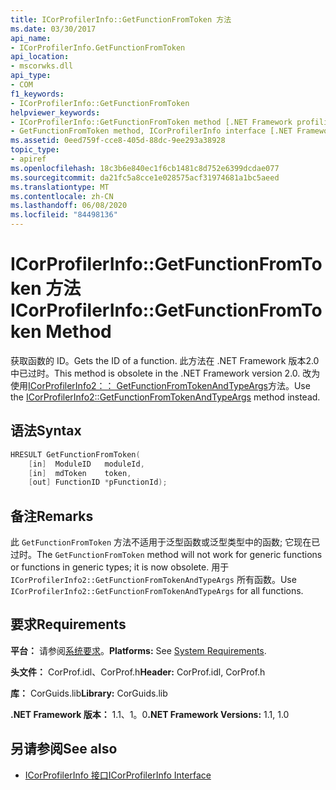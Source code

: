 ```yaml
---
title: ICorProfilerInfo::GetFunctionFromToken 方法
ms.date: 03/30/2017
api_name:
- ICorProfilerInfo.GetFunctionFromToken
api_location:
- mscorwks.dll
api_type:
- COM
f1_keywords:
- ICorProfilerInfo::GetFunctionFromToken
helpviewer_keywords:
- ICorProfilerInfo::GetFunctionFromToken method [.NET Framework profiling]
- GetFunctionFromToken method, ICorProfilerInfo interface [.NET Framework profiling]
ms.assetid: 0eed759f-cce8-405d-88dc-9ee293a38928
topic_type:
- apiref
ms.openlocfilehash: 18c3b6e840ec1f6cb1481c8d752e6399dcdae077
ms.sourcegitcommit: da21fc5a8cce1e028575acf31974681a1bc5aeed
ms.translationtype: MT
ms.contentlocale: zh-CN
ms.lasthandoff: 06/08/2020
ms.locfileid: "84498136"
---
```

# <a name="icorprofilerinfogetfunctionfromtoken-method"></a><span data-ttu-id="00f83-102">ICorProfilerInfo::GetFunctionFromToken 方法</span><span class="sxs-lookup"><span data-stu-id="00f83-102">ICorProfilerInfo::GetFunctionFromToken Method</span></span>
<span data-ttu-id="00f83-103">获取函数的 ID。</span><span class="sxs-lookup"><span data-stu-id="00f83-103">Gets the ID of a function.</span></span> <span data-ttu-id="00f83-104">此方法在 .NET Framework 版本2.0 中已过时。</span><span class="sxs-lookup"><span data-stu-id="00f83-104">This method is obsolete in the .NET Framework version 2.0.</span></span> <span data-ttu-id="00f83-105">改为使用[ICorProfilerInfo2：： GetFunctionFromTokenAndTypeArgs](icorprofilerinfo2-getfunctionfromtokenandtypeargs-method.md)方法。</span><span class="sxs-lookup"><span data-stu-id="00f83-105">Use the [ICorProfilerInfo2::GetFunctionFromTokenAndTypeArgs](icorprofilerinfo2-getfunctionfromtokenandtypeargs-method.md) method instead.</span></span>  
  
## <a name="syntax"></a><span data-ttu-id="00f83-106">语法</span><span class="sxs-lookup"><span data-stu-id="00f83-106">Syntax</span></span>  
  
```cpp  
HRESULT GetFunctionFromToken(  
    [in]  ModuleID   moduleId,  
    [in]  mdToken    token,  
    [out] FunctionID *pFunctionId);  
```  
  
## <a name="remarks"></a><span data-ttu-id="00f83-107">备注</span><span class="sxs-lookup"><span data-stu-id="00f83-107">Remarks</span></span>  
 <span data-ttu-id="00f83-108">此 `GetFunctionFromToken` 方法不适用于泛型函数或泛型类型中的函数; 它现在已过时。</span><span class="sxs-lookup"><span data-stu-id="00f83-108">The `GetFunctionFromToken` method will not work for generic functions or functions in generic types; it is now obsolete.</span></span> <span data-ttu-id="00f83-109">用于 `ICorProfilerInfo2::GetFunctionFromTokenAndTypeArgs` 所有函数。</span><span class="sxs-lookup"><span data-stu-id="00f83-109">Use `ICorProfilerInfo2::GetFunctionFromTokenAndTypeArgs` for all functions.</span></span>  
  
## <a name="requirements"></a><span data-ttu-id="00f83-110">要求</span><span class="sxs-lookup"><span data-stu-id="00f83-110">Requirements</span></span>  
 <span data-ttu-id="00f83-111">**平台：** 请参阅[系统要求](../../get-started/system-requirements.md)。</span><span class="sxs-lookup"><span data-stu-id="00f83-111">**Platforms:** See [System Requirements](../../get-started/system-requirements.md).</span></span>  
  
 <span data-ttu-id="00f83-112">**头文件：** CorProf.idl、CorProf.h</span><span class="sxs-lookup"><span data-stu-id="00f83-112">**Header:** CorProf.idl, CorProf.h</span></span>  
  
 <span data-ttu-id="00f83-113">**库：** CorGuids.lib</span><span class="sxs-lookup"><span data-stu-id="00f83-113">**Library:** CorGuids.lib</span></span>  
  
 <span data-ttu-id="00f83-114">**.NET Framework 版本：** 1.1、1。0</span><span class="sxs-lookup"><span data-stu-id="00f83-114">**.NET Framework Versions:** 1.1, 1.0</span></span>  
  
## <a name="see-also"></a><span data-ttu-id="00f83-115">另请参阅</span><span class="sxs-lookup"><span data-stu-id="00f83-115">See also</span></span>

- [<span data-ttu-id="00f83-116">ICorProfilerInfo 接口</span><span class="sxs-lookup"><span data-stu-id="00f83-116">ICorProfilerInfo Interface</span></span>](icorprofilerinfo-interface.md)
